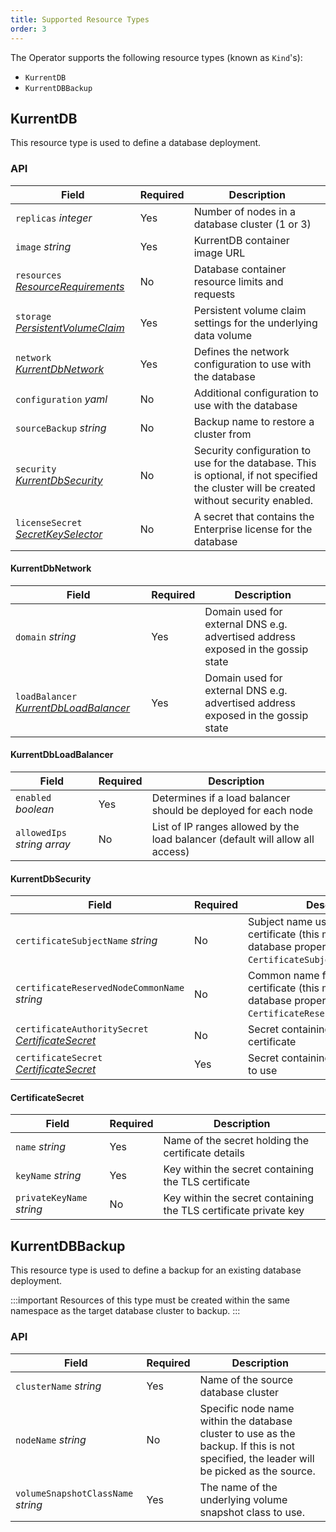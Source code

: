 ```yaml
---
title: Supported Resource Types
order: 3
---
```


The Operator supports the following resource types (known as `Kind`'s):
- `KurrentDB`
- `KurrentDBBackup`

## KurrentDB

This resource type is used to define a database deployment.

### API

| Field                                                                                                                                       | Required                                                          | Description                                                                                                                              |
|---------------------------------------------------------------------------------------------------------------------------------------------|-------------------------------------------------------------------|------------------------------------------------------------------------------------------------------------------------------------------|
| `replicas` _integer_                                                                                                                        | Yes                                                               | Number of nodes in a database cluster (1 or 3)                                                                                           |
| `image` _string_                                                                                                                            | Yes                                                               | KurrentDB container image URL                                                                                                            |
| `resources` _[ResourceRequirements](https://kubernetes.io/docs/reference/generated/kubernetes-api/v1.26/#resourcerequirements-v1-core)_     | No                                                                | Database container resource limits and requests                                                                                          |
| `storage` _[PersistentVolumeClaim](https://kubernetes.io/docs/reference/generated/kubernetes-api/v1.26/#persistentvolumeclaimspec-v1-core)_ | Yes                                                               | Persistent volume claim settings for the underlying data volume                                                                          |
| `network` _[KurrentDbNetwork](#kurrentdbnetwork)_                                                                                           | Yes                                                               | Defines the network configuration to use with the database                                                                               |
| `configuration` _yaml_                                                                                                                      | No                                                                | Additional configuration to use with the database                                                                                        |
| `sourceBackup` _string_                                                                                                                     | No                                                                | Backup name to restore a cluster from                                                                                                    |
| `security` _[KurrentDbSecurity](#kurrentdbecurity)_                                                                                         | No                                                                | Security configuration to use for the database. This is optional, if not specified the cluster will be created without security enabled. |
| `licenseSecret` _[SecretKeySelector](https://kubernetes.io/docs/reference/generated/kubernetes-api/v1.26/#secret-v1-core)_                  | No | A secret that contains the Enterprise license for the database                                                                           |

#### KurrentDbNetwork

| Field                                                            | Required | Description                                                                    |
|------------------------------------------------------------------|----------|--------------------------------------------------------------------------------|
| `domain` _string_                                                | Yes                                                               | Domain used for external DNS e.g. advertised address exposed in the gossip state                                                         |
| `loadBalancer` _[KurrentDbLoadBalancer](#kurrentdbloadbalancer)_ | Yes                                                               | Domain used for external DNS e.g. advertised address exposed in the gossip state                                                         |

#### KurrentDbLoadBalancer

| Field               | Required | Description                                                    |
|---------------------|----------|----------------------------------------------------------------|
| `enabled` _boolean_ | Yes                                                               | Determines if a load balancer should be deployed for each node |
| `allowedIps` _string array_                                            | No       | List of IP ranges allowed by the load balancer (default will allow all access)                                        |

#### KurrentDbSecurity

| Field                                                                  | Required | Description                                                                                                           |
|------------------------------------------------------------------------|----------|-----------------------------------------------------------------------------------------------------------------------|
| `certificateSubjectName` _string_                                      | No       | Subject name used in the TLS certificate (this maps directly to the database property `CertificateSubjectName`)                               |
| `certificateReservedNodeCommonName` _string_                           | No       | Common name for the TLS certificate (this maps directly to the database property `CertificateReservedNodeCommonName`) |
| `certificateAuthoritySecret` _[CertificateSecret](#certificatesecret)_ | No       | Secret containing the CA TLS certificate                                                                              |
| `certificateSecret` _[CertificateSecret](#certificatesecret)_          | Yes      | Secret containing the TLS certificate to use                                                                          |

#### CertificateSecret

| Field                     | Required | Description                                                      |
|---------------------------|----------|------------------------------------------------------------------|
| `name` _string_           | Yes      | Name of the secret holding the certificate details               |
| `keyName` _string_        | Yes      | Key within the secret containing the TLS certificate             |
| `privateKeyName` _string_ | No       | Key within the secret containing the TLS certificate private key |


## KurrentDBBackup

This resource type is used to define a backup for an existing database deployment. 

:::important
Resources of this type must be created within the same namespace as the target database cluster to backup.
:::

### API

| Field                  | Required                         | Description                                                                                                                             |
|------------------------|----------------------------------|-----------------------------------------------------------------------------------------------------------------------------------------|
| `clusterName` _string_ | Yes                              | Name of the source database cluster                                                                                                     |
| `nodeName` _string_    | No | Specific node name within the database cluster to use as the backup. If this is not specified, the leader will be picked as the source. |
 | `volumeSnapshotClassName` _string_ | Yes | The name of the underlying volume snapshot class to use.                                                                                |